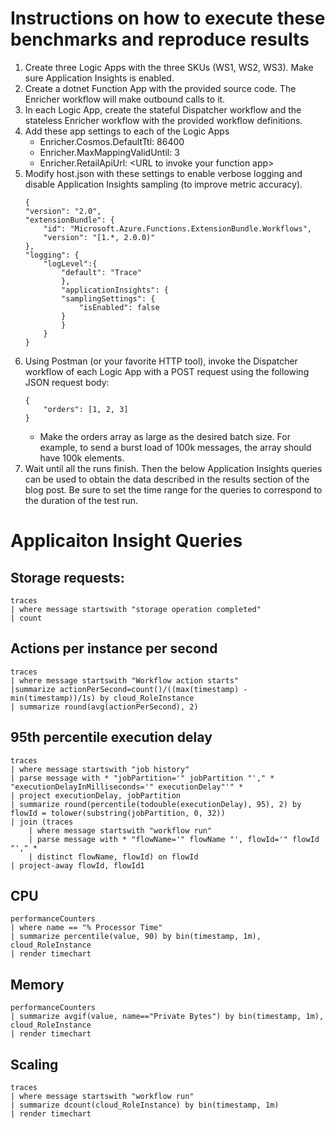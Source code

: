 # Instructions on how to execute these benchmarks and reproduce results

1. Create three Logic Apps with the three SKUs (WS1, WS2, WS3). Make sure Application Insights is enabled.
2. Create a dotnet Function App with the provided source code. The Enricher workflow will make outbound calls to it.
3. In each Logic App, create the stateful Dispatcher workflow and the stateless Enricher workflow with the provided workflow definitions.
4. Add these app settings to each of the Logic Apps
    * Enricher.Cosmos.DefaultTtl: 86400
    * Enricher.MaxMappingValidUntil: 3
    * Enricher.RetailApiUrl: \<URL to invoke your function app\>
5. Modify host.json with these settings to enable verbose logging and disable Application Insights sampling (to improve metric accuracy).
    ```
    {
    "version": "2.0",
    "extensionBundle": {
        "id": "Microsoft.Azure.Functions.ExtensionBundle.Workflows",
        "version": "[1.*, 2.0.0)"
    },
    "logging": {
        "logLevel":{
            "default": "Trace"
            },
            "applicationInsights": {
            "samplingSettings": {
                "isEnabled": false
            }
            }
        }
    }
    ```
6. Using Postman (or your favorite HTTP tool), invoke the Dispatcher workflow of each Logic App with a POST request using the following JSON request body:
    ```
    {
        "orders": [1, 2, 3]
    }
    ```
    - Make the orders array as large as the desired batch size. For example, to send a burst load of 100k messages, the array should have 100k elements.
7. Wait until all the runs finish. Then the below Application Insights queries can be used to obtain the data described in the results section of the blog post. Be sure to set the time range for the queries to correspond to the duration of the test run.

# Applicaiton Insight Queries

## Storage requests:
````
traces
| where message startswith "storage operation completed"
| count
````

## Actions per instance per second
```
traces
| where message startswith "Workflow action starts"
|summarize actionPerSecond=count()/((max(timestamp) - min(timestamp))/1s) by cloud_RoleInstance
| summarize round(avg(actionPerSecond), 2)
```

## 95th percentile execution delay
```
traces
| where message startswith "job history"
| parse message with * "jobPartition='" jobPartition "'," * "executionDelayInMilliseconds='" executionDelay"'" *
| project executionDelay, jobPartition
| summarize round(percentile(todouble(executionDelay), 95), 2) by flowId = tolower(substring(jobPartition, 0, 32))
| join (traces
    | where message startswith "workflow run"
    | parse message with * "flowName='" flowName "', flowId='" flowId "'," *
    | distinct flowName, flowId) on flowId
| project-away flowId, flowId1
```

## CPU
```
performanceCounters
| where name == "% Processor Time"
| summarize percentile(value, 90) by bin(timestamp, 1m), cloud_RoleInstance
| render timechart
```

## Memory
```
performanceCounters
| summarize avgif(value, name=="Private Bytes") by bin(timestamp, 1m), cloud_RoleInstance
| render timechart
```

## Scaling
```
traces
| where message startswith "workflow run"
| summarize dcount(cloud_RoleInstance) by bin(timestamp, 1m)
| render timechart
```
